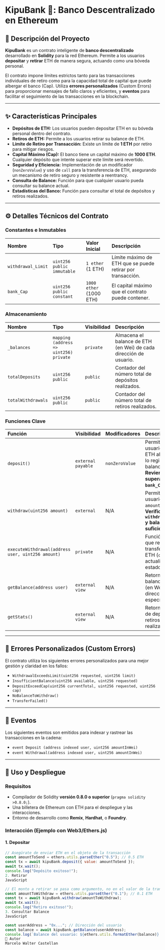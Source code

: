 # KipuBank 🏦: Banco Descentralizado en Ethereum

## 📜 Descripción del Proyecto

**KipuBank** es un contrato inteligente de **banco descentralizado** desarrollado en **Solidity** para la red Ethereum. Permite a los usuarios **depositar** y **retirar** ETH de manera segura, actuando como una bóveda personal.

El contrato impone límites estrictos tanto para las transacciones individuales de retiro como para la capacidad total de capital que puede albergar el banco (Cap). Utiliza **errores personalizados** (Custom Errors) para proporcionar mensajes de fallo claros y eficientes, y **eventos** para facilitar el seguimiento de las transacciones en la blockchain.

---

## ✨ Características Principales

* **Depósitos de ETH:** Los usuarios pueden depositar ETH en su bóveda personal dentro del contrato.
* **Retiros de ETH:** Permite a los usuarios retirar su balance de ETH.
* **Límite de Retiro por Transacción:** Existe un límite de **1 ETH** por retiro para mitigar riesgos.
* **Capital Máximo (Cap):** El banco tiene un capital máximo de **1000 ETH**. Cualquier depósito que intente superar este límite será revertido.
* **Seguridad y Eficiencia:** Implementación de un modificador (`nonZeroValue`) y uso de `call` para la transferencia de ETH, asegurando un mecanismo de retiro seguro y resistente a reentrancy.
* **Consulta de Balance:** Función para que cualquier usuario pueda consultar su balance actual.
* **Estadísticas del Banco:** Función para consultar el total de depósitos y retiros realizados.

---

## ⚙️ Detalles Técnicos del Contrato

### Constantes e Inmutables

| Nombre | Tipo | Valor Inicial | Descripción |
| :--- | :--- | :--- | :--- |
| `withdrawal_Limit` | `uint256 public immutable` | `1 ether` (1 ETH) | Límite máximo de ETH que se puede retirar por transacción. |
| `bank_Cap` | `uint256 public constant` | `1000 ether` (1000 ETH) | El capital máximo que el contrato puede contener. |

### Almacenamiento

| Nombre | Tipo | Visibilidad | Descripción |
| :--- | :--- | :--- | :--- |
| `_balances` | `mapping (address => uint256) private` | `private` | Almacena el balance de ETH (en Wei) de cada dirección de usuario. |
| `totalDeposits` | `uint256 public` | `public` | Contador del número total de depósitos realizados. |
| `totalWithdrawals` | `uint256 public` | `public` | Contador del número total de retiros realizados. |

### Funciones Clave

| Función | Visibilidad | Modificadores | Descripción |
| :--- | :--- | :--- | :--- |
| `deposit()` | `external payable` | `nonZeroValue` | Permite al usuario enviar ETH al contrato y lo registra en su balance. **Revierte si supera el `bank_Cap`.** |
| `withdraw(uint256 amount)` | `external` | N/A | Permite al usuario retirar `amount` de ETH. **Verifica `withdrawal_Limit` y balance suficiente.** |
| `executeWithdrawal(address user, uint256 amount)` | `private` | N/A | Función interna que realiza la transferencia de ETH (`call`) y actualiza el estado. |
| `getBalance(address user)` | `external view` | N/A | Retorna el balance de ETH (en Wei) de una dirección específica. |
| `getStats()` | `external view` | N/A | Retorna el total de depósitos y retiros realizados. |

---

## 🚫 Errores Personalizados (Custom Errors)

El contrato utiliza los siguientes errores personalizados para una mejor gestión y claridad en los fallos:

* `WithdrawalExceedsLimit(uint256 requested, uint256 limit)`
* `InsufficientBalance(uint256 available, uint256 requested)`
* `DepositExceedCap(uint256 currentTotal, uint256 requested, uint256 cap)`
* `NoBalanceToWithdraw()`
* `TransferFailed()`

---

## 📢 Eventos

Los siguientes eventos son emitidos para indexar y rastrear las transacciones en la cadena:

* `event Deposit (address indexed user, uint256 amountInWei)`
* `event Withdrawal(address indexed user, uint256 amountInWei)`

---

## 🚀 Uso y Despliegue

### Requisitos

* Compilador de Solidity **versión 0.8.0 o superior** (`pragma solidity >0.8.0;`).
* Una billetera de Ethereum con ETH para el despliegue y las interacciones.
* Entorno de desarrollo como **Remix**, **Hardhat**, o **Foundry**.

### Interacción (Ejemplo con Web3/Ethers.js)

#### 1. Depositar

```javascript
// Asegúrate de enviar ETH en el objeto de la transacción
const amountToSend = ethers.utils.parseEther("0.5"); // 0.5 ETH
const tx = await kipuBank.deposit({ value: amountToSend });
await tx.wait();
console.log("Depósito exitoso!");
2. Retirar
JavaScript

// El monto a retirar se pasa como argumento, no en el valor de la transacción.
const amountToWithdraw = ethers.utils.parseEther("0.1"); // 0.1 ETH
const tx = await kipuBank.withdraw(amountToWithdraw);
await tx.wait();
console.log("Retiro exitoso!");
3. Consultar Balance
JavaScript

const userAddress = "0x..."; // Dirección del usuario
const balance = await kipuBank.getBalance(userAddress);
console.log(`Balance del usuario: ${ethers.utils.formatEther(balance)} ETH`);
👤 Autor
Marcelo Walter Castellan
